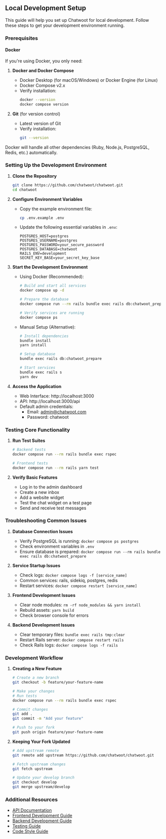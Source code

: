
## Local Development Setup

This guide will help you set up Chatwoot for local development. Follow these steps to get your development environment running.

### Prerequisites

#### Docker 
If you're using Docker, you only need:

1. **Docker and Docker Compose**
   - Docker Desktop (for macOS/Windows) or Docker Engine (for Linux)
   - Docker Compose v2.x
   - Verify installation:
     ```bash
     docker --version
     docker compose version
     ```

2. **Git** (for version control)
   - Latest version of Git
   - Verify installation:
     ```bash
     git --version
     ```

Docker will handle all other dependencies (Ruby, Node.js, PostgreSQL, Redis, etc.) automatically.


### Setting Up the Development Environment

1. **Clone the Repository**
   ```bash
   git clone https://github.com/chatwoot/chatwoot.git
   cd chatwoot
   ```

2. **Configure Environment Variables**
   - Copy the example environment file:
     ```bash
     cp .env.example .env
     ```
   - Update the following essential variables in `.env`:
     ```
     POSTGRES_HOST=postgres
     POSTGRES_USERNAME=postgres
     POSTGRES_PASSWORD=your_secure_password
     POSTGRES_DATABASE=chatwoot
     RAILS_ENV=development
     SECRET_KEY_BASE=your_secret_key_base
     ```

3. **Start the Development Environment**
   - Using Docker (Recommended):
     ```bash
     # Build and start all services
     docker compose up -d
     
     # Prepare the database
     docker compose run --rm rails bundle exec rails db:chatwoot_prepare
     
     # Verify services are running
     docker compose ps
     ```
   - Manual Setup (Alternative):
     ```bash
     # Install dependencies
     bundle install
     yarn install
     
     # Setup database
     bundle exec rails db:chatwoot_prepare
     
     # Start services
     bundle exec rails s
     yarn dev
     ```

4. **Access the Application**
   - Web Interface: http://localhost:3000
   - API: http://localhost:3000/api
   - Default admin credentials:
     - Email: admin@chatwoot.com
     - Password: chatwoot

### Testing Core Functionality

1. **Run Test Suites**
   ```bash
   # Backend tests
   docker compose run --rm rails bundle exec rspec
   
   # Frontend tests
   docker compose run --rm rails yarn test
   ```

2. **Verify Basic Features**
   - Log in to the admin dashboard
   - Create a new inbox
   - Add a website widget
   - Test the chat widget on a test page
   - Send and receive test messages

### Troubleshooting Common Issues

1. **Database Connection Issues**
   - Verify PostgreSQL is running: `docker compose ps postgres`
   - Check environment variables in `.env`
   - Ensure database is prepared: `docker compose run --rm rails bundle exec rails db:chatwoot_prepare`

2. **Service Startup Issues**
   - Check logs: `docker compose logs -f [service_name]`
   - Common services: rails, sidekiq, postgres, redis
   - Restart services: `docker compose restart [service_name]`

3. **Frontend Development Issues**
   - Clear node modules: `rm -rf node_modules && yarn install`
   - Rebuild assets: `yarn build`
   - Check browser console for errors

4. **Backend Development Issues**
   - Clear temporary files: `bundle exec rails tmp:clear`
   - Restart Rails server: `docker compose restart rails`
   - Check Rails logs: `docker compose logs -f rails`

### Development Workflow

1. **Creating a New Feature**
   ```bash
   # Create a new branch
   git checkout -b feature/your-feature-name
   
   # Make your changes
   # Run tests
   docker compose run --rm rails bundle exec rspec
   
   # Commit changes
   git add .
   git commit -m "Add your feature"
   
   # Push to your fork
   git push origin feature/your-feature-name
   ```

2. **Keeping Your Fork Updated**
   ```bash
   # Add upstream remote
   git remote add upstream https://github.com/chatwoot/chatwoot.git
   
   # Fetch upstream changes
   git fetch upstream
   
   # Update your develop branch
   git checkout develop
   git merge upstream/develop
   ```

### Additional Resources

- [API Documentation](https://www.chatwoot.com/developers/api)
- [Frontend Development Guide](https://www.chatwoot.com/docs/contributing/frontend)
- [Backend Development Guide](https://www.chatwoot.com/docs/contributing/backend)
- [Testing Guide](https://www.chatwoot.com/docs/contributing/testing)
- [Code Style Guide](https://www.chatwoot.com/docs/contributing/code-style)

